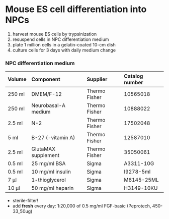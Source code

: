 # Mouse ES cell differentiation into NPCs

1. harvest mouse ES cells by trypsinization
2. resuspend cells in NPC differentiation medium
3. plate 1 million cells in a gelatin-coated 10-cm dish
4. culture cells for 3 days with daily medium change

### NPC differentiation medium
| Volume | Component           | Supplier      | Catalog number |
|:------ |:------------------- |:------------- |:-------------- |
| 250 ml | DMEM/F-12           | Thermo Fisher | 10565018       |
| 250 ml | Neurobasal-A medium | Thermo Fisher | 10888022       |
| 2.5 ml | N-2                 | Thermo Fisher | 17502048       |
| 5 ml   | B-27 (-vitamin A)   | Thermo Fisher | 12587010       |
| 2.5 ml | GlutaMAX supplement | Thermo Fisher | 35050061       |
| 0.5 ml | 25 mg/ml BSA        | Sigma         | A3311-10G      |
| 0.5 ml | 10 mg/ml insulin    | Sigma         | I9278-5ml      |
| 7 µl   | 1-thioglycerol      | Sigma         | M6145-25ML     |
| 10 µl  | 50 mg/ml heparin    | Sigma         | H3149-10KU     |

- sterile-filter!
- add **fresh** every day: 1:20,000 of 0.5 mg/ml FGF-basic (Peprotech, 450-33_50ug)
